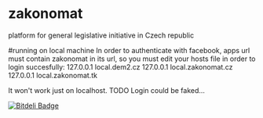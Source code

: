 zakonomat
=========

platform for general legislative initiative in Czech republic

#running on local machine
In order to authenticate with facebook, apps url must contain zakonomat in its url, so you must edit your hosts file in order to login succesfully:
127.0.0.1	local.dem2.cz
127.0.0.1	local.zakonomat.cz
127.0.0.1	local.zakonomat.tk

It won't work just on localhost. TODO Login could be faked...



[![Bitdeli Badge](https://d2weczhvl823v0.cloudfront.net/capaj/zakonomat/trend.png)](https://bitdeli.com/free "Bitdeli Badge")

